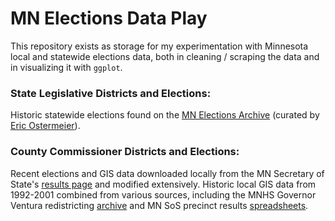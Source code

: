 # MN Elections Data Play

This repository exists as storage for my experimentation with Minnesota local and statewide elections data, both in cleaning / scraping the data and in visualizing it with `ggplot`.

### State Legislative Districts and Elections:

Historic statewide elections found on the [MN Elections Archive](https://mn.electionarchives.lib.umn.edu) \(curated by [Eric Ostermeier](https://smartpolitics.lib.umn.edu)\).

### County Commissioner Districts and Elections:

Recent elections and GIS data downloaded locally from the MN Secretary of State's [results page](https://www.sos.state.mn.us/elections-voting/election-results) and modified extensively. Historic local GIS data from 1992-2001 combined from various sources, including the MNHS Governor Ventura redistricting [archive](http://www2.mnhs.org/library/findaids/gr00558.xml) and MN SoS precinct results [spreadsheets](https://www.sos.state.mn.us/elections-voting/election-results/2000/2000-general-election-results/2000-precinct-results-spreadsheet/). 

